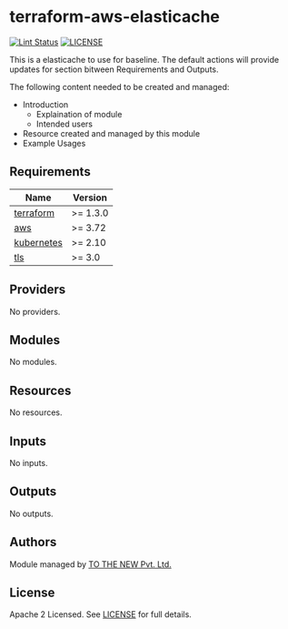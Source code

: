 # terraform-aws-elasticache

[![Lint Status](https://github.com/tothenew/terraform-aws-elasticache/workflows/Lint/badge.svg)](https://github.com/tothenew/terraform-aws-elasticache/actions)
[![LICENSE](https://img.shields.io/github/license/tothenew/terraform-aws-elasticache)](https://github.com/tothenew/terraform-aws-elasticache/blob/master/LICENSE)

This is a elasticache to use for baseline. The default actions will provide updates for section bitween Requirements and Outputs.

The following content needed to be created and managed:
 - Introduction
     - Explaination of module 
     - Intended users
 - Resource created and managed by this module
 - Example Usages

<!-- BEGIN_TF_DOCS -->
## Requirements

| Name | Version |
|------|---------|
| <a name="requirement_terraform"></a> [terraform](#requirement\_terraform) | >= 1.3.0 |
| <a name="requirement_aws"></a> [aws](#requirement\_aws) | >= 3.72 |
| <a name="requirement_kubernetes"></a> [kubernetes](#requirement\_kubernetes) | >= 2.10 |
| <a name="requirement_tls"></a> [tls](#requirement\_tls) | >= 3.0 |

## Providers

No providers.

## Modules

No modules.

## Resources

No resources.

## Inputs

No inputs.

## Outputs

No outputs.
<!-- END_TF_DOCS -->

## Authors

Module managed by [TO THE NEW Pvt. Ltd.](https://github.com/tothenew)

## License

Apache 2 Licensed. See [LICENSE](https://github.com/tothenew/terraform-aws-elasticache/blob/main/LICENSE) for full details.
